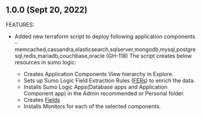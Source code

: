 ## 1.0.0 (Sept 20, 2022)

FEATURES:
* Added new terraform script to deploy following application components - memcached,cassandra,elasticsearch,sqlserver,mongodb,mysql,postgresql,redis,mariadb,couchbase,oracle (GH-118)
    The script creates below resources in sumo logic:

    - Creates Application Components View hierarchy in Explore.
    - Sets up Sumo Logic Field Extraction Rules ([FERs](https://help.sumologic.com/Manage/Field-Extractions)) to enrich the data.
    - Installs Sumo Logic Apps(Database apps and Application Component app) in the Admin recommended or Personal folder.
    - Creates [Fields](https://help.sumologic.com/Manage/Fields)
    - Installs Monitors for each of the selected components.

